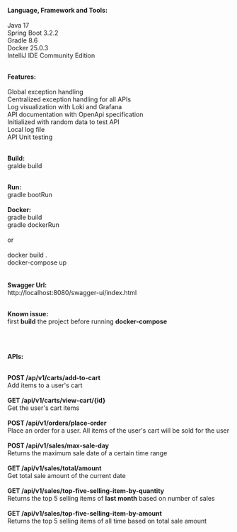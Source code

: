 <b>Language, Framework and Tools:</b>
</br>
</br>
  Java 17
  </br>
  Spring Boot 3.2.2
  </br>
  Gradle 8.6
  </br>
  Docker 25.0.3
  </br>
  IntelliJ IDE Community Edition
  </br>
</br>

<b>Features:</b>
</br>
</br>
  Global exception handling
  </br>
  Centralized exception handling for all APIs
  </br>
  Log visualization with Loki and Grafana
  </br>
  API documentation with OpenApi specification
  </br>
  Initialized with random data to test API
  </br>
  Local log file
  </br>
  API Unit testing
  </br></br>

<b>Build:</b>
  </br>
    gralde build
</br></br>

<b>Run:</b>
</br>
  gradle bootRun
  </br>
</br>
<b>Docker:</b>
</br>
  gradle build
  </br>
  gradle dockerRun
</br></br>
or
</br></br>
  docker build .
  </br>
  docker-compose up
</br></br>
</br>
<b>Swagger Url:</b>
</br>
  http://localhost:8080/swagger-ui/index.html

</br>
<b> Known issue: </b>
  </br>
  first <b>build</b> the project before running <b> docker-compose</b>

  </br></br> 

<b> APIs: </b>
</br></br>

<b>
POST  /ap/v1/carts/add-to-cart
</b>
</br>
Add items to a user's cart
</br></br>

<b>
GET   /api/v1/carts/view-cart/{id}
</b>
</br>
Get the user's cart items
</br></br>

<b>
POST   /api/v1/orders/place-order
</b>
</br>
Place an order for a user. All items of the user's cart will be sold for the user
</br></br>

<b>
POST  /api/v1/sales/max-sale-day
</b>
</br>
Returns the maximum sale date  of a certain time range
</br></br>

<b>
GET  /api/v1/sales/total/amount
</b>
</br>
Get total sale amount of the current date
</br></br>

<b>
GET /api/v1/sales/top-five-selling-item-by-quantity
</b>
</br>
Returns the top 5 selling items of <b>last month</b> based on number of sales
</br></br>

<b>
GET /api/v1/sales/top-five-selling-item-by-amount
</b>
</br>
Returns the top 5 selling items of all time based on total sale amount
</br>
